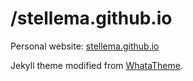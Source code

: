 # /stellema.github.io
Personal website: [stellema.github.io](https://stellema.github.io)

Jekyll theme modified from [WhataTheme](https://github.com/thedevslot/WhatATheme).
